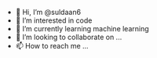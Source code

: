 - 👋 Hi, I’m @suldaan6
- 👀 I’m interested in code   
- 🌱 I’m currently learning machine learning
- 💞️ I’m looking to collaborate on ...
- 📫 How to reach me ...

<!---
suldaan6/suldaan6 is a ✨ special ✨ repository because its `README.md` (this file) appears on your GitHub profile.
You can click the Preview link to take a look at your changes.
--->
